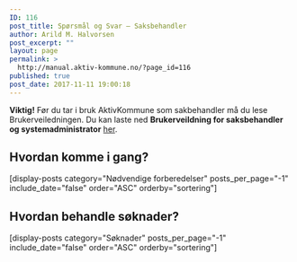 ```yaml
---
ID: 116
post_title: Spørsmål og Svar – Saksbehandler
author: Arild M. Halvorsen
post_excerpt: ""
layout: page
permalink: >
  http://manual.aktiv-kommune.no/?page_id=116
published: true
post_date: 2017-11-11 19:00:18
---
```

**Viktig!** Før du tar i bruk AktivKommune som sakbehandler må du lese Brukerveiledningen.
Du kan laste ned **Brukerveildning for saksbehandler og systemadministrator** [her](http://manual.aktiv-kommune.no/wp-content/uploads/2017/12/brukerveiledning_administratorer_saksbehandlere_v_1-3.pdf).

## Hvordan komme i gang?
[display-posts category="Nødvendige forberedelser" posts_per_page="-1" include_date="false" order="ASC" orderby="sortering"]

## Hvordan behandle søknader?
[display-posts category="Søknader" posts_per_page="-1" include_date="false" order="ASC" orderby="sortering"]